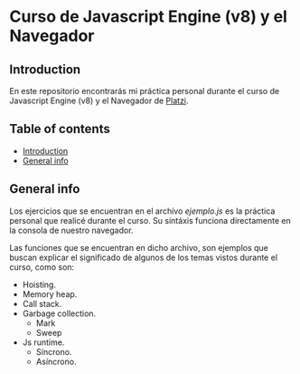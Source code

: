 # Curso de Javascript Engine (v8) y el Navegador
## Introduction
En este repositorio encontrarás mi práctica personal durante el curso de Javascript Engine (v8) y el Navegador de [Platzi](https://platzi.com/clases/javascript-navegador/).
## Table of contents

* [Introduction](#introduction)
* [General info](#general-info)

## General info
Los ejercicios que se encuentran en el archivo _ejemplo.js_ es la práctica personal que realicé durante el curso. Su sintáxis funciona directamente en la consola de nuestro navegador. 

Las funciones que se encuentran en dicho archivo, son ejemplos que buscan explicar el significado de algunos de los temas vistos durante el curso, como son:
* Hoisting.
* Memory heap.
* Call stack.
* Garbage collection.
  * Mark
  * Sweep 
* Js runtime.
  * Síncrono.
  * Asíncrono.
